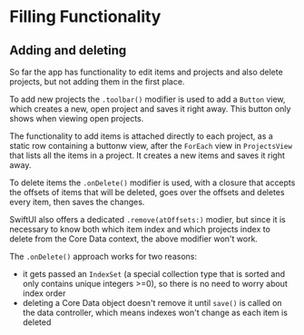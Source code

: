 # Filling Functionality

## Adding and deleting

So far the app has functionality to edit items and projects and also delete projects, but not adding them in the first place. 

To add new projects the `.toolbar()` modifier is used to add a `Button` view, which creates a new, open project and saves it right away. This button only shows when viewing open projects.

The functionality to add items is attached directly to each project, as a static row containing a buttonw view, after the `ForEach` view in `ProjectsView` that lists all the items in a project. It creates a new items and saves it right away.

To delete items the `.onDelete()` modifier is used, with a closure that accepts the offsets of items that will be deleted, goes over the offsets and deletes every item, then saves the changes.

SwiftUI also offers a dedicated `.remove(atOffsets:)` modier, but since it is necessary to know both which item index and which projects index to delete from the Core Data context, the above modifier won't work. 

The `.onDelete()` approach works for two reasons:

- it gets passed an `IndexSet` (a special collection type that is sorted and only contains unique integers >=0), so there is no need to worry about index order
- deleting a Core Data object doesn't remove it until `save()` is called on the data controller, which means indexes won't change as each item is deleted
